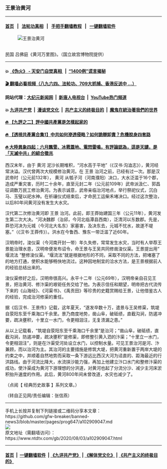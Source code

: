 ### 王景治黄河
------------------------

#### [首页](https://github.com/gfw-breaker/banned-news3/blob/master/README.md) &nbsp;&nbsp;|&nbsp;&nbsp; [法轮功真相](https://github.com/begood0513/basic/blob/master/README.md)  &nbsp;&nbsp;|&nbsp;&nbsp; [手把手翻墙教程](https://github.com/gfw-breaker/guides/wiki)  &nbsp;&nbsp;|&nbsp;&nbsp; [一键翻墙软件](https://github.com/gfw-breaker/nogfw/blob/master/README.md)  



<div><div class="featured_image">
 <figure>
  <img alt="王景治黄河" src="https://i.ntdtv.com/assets/uploads/2020/08/2020-08-03_130739-800x450.jpg"/>
 </figure><br/>
 <span class="caption">
  民国 吕佛庭《黄河万里图》。（国立故宫博物院提供）
 </span>
</div>
</div><hr/>

#### 💥 [《伪火》 - 天安门自焚真相 ](http://141.164.39.94:10000/videos/blog/weihuo.html)&nbsp; |&nbsp; [“1400例”谎言揭秘  ](http://141.164.39.94:10000/videos/blog/jiexi1400.html)

#### [ 🎬  翻墙必看视频（八九六四、法轮功、709大抓捕、香港反送中 ...）](https://github.com/gfw-breaker/links/blob/master/banned.md)

#### 网站代理：[大纪元新闻网](http://167.172.10.89:10080/gb/) &nbsp;|&nbsp; [新唐人电视台](http://167.172.10.89:8808/gb/) &nbsp;|&nbsp; [YouTube热门频道](http://158.247.203.241/youtube.html)

#### 💥 [九评共产党](http://141.164.39.94:10000/videos/res/jiuping/)&nbsp; |&nbsp; [漫谈党文化](http://141.164.39.94:10000/videos/res/mtdwh/)&nbsp; |&nbsp; [共产主义的终极目的](http://141.164.39.94:10000/videos/res/zjmd/)&nbsp; |&nbsp; [魔鬼在統治著我們的世界](http://141.164.39.94:10000/videos/res/TheSpecter/)  

#### [ 🔥  【九評之二】評中國共產黨是怎樣起家的](http://141.164.39.94:10000/videos/news/../res/jiuping/index.html)

#### [ 🔥  【透視共產黨合集1】中共如何滲透侵略？如何詭辯卸責？危機脫身四套路](http://141.164.39.94:10000/videos/news/../res/detox/index.html)

#### [ 🔥  大陸異象四起：六月飄雪、冰雹蓋地、電閃雷鳴，有評論認為，這是天譴，是「天滅中共」的綜合徵兆](http://141.164.39.94:10000/videos/news/../warning/index.html)

<div><div class="post_content" itemprop="articleBody">
 <p>
  西汉末年，由于
  <ok href="https://www.ntdtv.com/gb/黄河.htm">
   黄河
  </ok>
  泥沙长期堆积，“河水高于平地”（《汉书·沟洫志》），黄河经常决溢。汉代曾两次大规模修治黄河。在
  <ok href="https://www.ntdtv.com/gb/王景.htm">
   王景
  </ok>
  治河之前，已经有过一次。那是汉武帝时（公元前132年），
  <ok href="https://www.ntdtv.com/gb/黄河.htm">
   黄河
  </ok>
  从瓠子河（河南濮阳）决口，大水泛滥于16个郡，造成严重灾害，历时二十余年，直至元封二年（公元前109年）武帝派汲仁、郭昌征调数万民工修治黄河。为表示诚意，武帝亲临治河地点，举行祭祀仪式，沉白马、玉璧以祀水神。在祈禳仪式结束后，才命民工运柴禾堵决口。经过这次整治，以后80年间黄河没有发生大水灾。
 </p>
 <p>
  汉代第二次修治黄河即
  <ok href="https://www.ntdtv.com/gb/王景.htm">
   王景
  </ok>
  治河。此前，即王莽始建国三年（公元11年），黄河发生第二次大决。“河决魏郡（治邱，今河北临潭县西南），泛清河以东数郡。先是，莽恐河决为元城（今河北大名东）家墓害，及决东去，元城不忧水，故遂不堤塞。”（《汉书·王莽传》）。洪水在今鲁西、豫东一带泛滥了近60年。
 </p>
 <p>
  汉明帝时，浚仪渠（今河南开封一带）年久失修，常常发生水灾，当时有人举荐王景能治理水患，汉明帝便发布诏令，命王景与王吴共同修凿浚仪渠。王景提出用“
  <ok href="https://www.ntdtv.com/gb/堰流法.htm">
   堰流法
  </ok>
  ”整修浚仪渠。“堰流法”就是根据地形的不同，采取不同的方法，把堵塞了的地方打通，使积水能够畅快地流过。这种因地制宜的洽水方法，是王景根据前人的经验总结出来的。
 </p>
 <p>
  浚仪渠修好之后，汉明帝很高兴。永平十二年（公元69年），汉明帝亲自召见王景，把治黄河、修汴渠的艰钜任务交给了他。为表示信任和期望，明帝把古代流传下来的《山海经》、《河渠书》、《禹贡田》等珍贵的史籍赏赐给王景，让他借鉴古人的经验，完成治河修渠的重任。
 </p>
 <p>
  据《后汉书．王景传》记载，这年夏天，“遂发卒数十万，遣景与王吴修渠，筑堤自荥阳东至千乘海口千余里。景乃商度地势，凿山阜，破砥绩，直截沟涧，防遏冲要，疏决壅积，十里立一水门，令更相洄注，无复溃漏之患。”
 </p>
 <p>
  从以上记载看，“筑堤自荥阳东至千乘海口千余里”是治河；“凿山阜，破砥绩，直截沟涧，防遏冲要，疏决壅积”是修渠，即修整引黄入泗的汴渠；“十里立一水门，令更相洄注”，则是在汴渠受河处设立水门，以控制水量。可见王景治河是河、汴兼顾，而以治河为主。其治河的主要措施是修筑大堤，把黄河重新置于两岸大堤的约束之中，并顺着自然地势而采取一条下游远比西汉大河为迳直的、距海最近的行洪路线。由于河流比降大，水流挟沙能力强，再加上他建立汴口水门和整修汴渠的成功，使汴渠成为黄河下游理想的分洪道，对黄河也起了分流分沙、减少主河床淤积抬升速度的作用。此后，黄河800年间未曾改道，水灾也减少了。
 </p>
 <p>
  （点阅【
  <ok href="https://www.ntdtv.com/gb/经典历史故事.htm">
   经典历史故事
  </ok>
  】系列文章。）
 </p>
 <p>
  （转自正见网/责任编辑：张信燕）
 </p>
 <div class="single_ad">
 </div>
</div>
</div>
<hr/>
手机上长按并复制下列链接或二维码分享本文章：<br/>
https://github.com/gfw-breaker/banned-news3/blob/master/pages/prog647/a102909047.md <br/>
<a href='https://github.com/gfw-breaker/banned-news3/blob/master/pages/prog647/a102909047.md'><img src='https://github.com/gfw-breaker/banned-news3/blob/master/pages/prog647/a102909047.md.png'/></a> <br/>
原文地址（需翻墙访问）：https://www.ntdtv.com/gb/2020/08/03/a102909047.html


------------------------
#### [首页](https://github.com/gfw-breaker/banned-news3/blob/master/README.md) &nbsp;|&nbsp; [一键翻墙软件](https://github.com/gfw-breaker/nogfw/blob/master/README.md) &nbsp;| [《九评共产党》](https://github.com/gfw-breaker/9ping.md/blob/master/README.md#九评之一评共产党是什么) | [《解体党文化》](https://github.com/gfw-breaker/jtdwh.md/blob/master/README.md) | [《共产主义的终极目的》](https://github.com/gfw-breaker/gczydzjmd.md/blob/master/README.md)


<img src='http://gfw-breaker.win/banned-news3/pages/prog647/a102909047.md' width='0px' height='0px'/>
